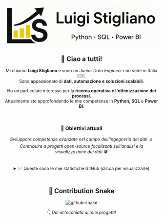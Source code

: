 ![Header Banner](assets/github-header.jpg)

<div align="center">

## 👋 Ciao a tutti!

Mi chiamo **Luigi Stigliano** e sono un _Junior Data Engineer_ con sede in Italia 🇮🇹.  
Sono appassionato di **dati, automazione e soluzioni scalabili**.

Ho un particolare interesse per la **ricerca operativa e l'ottimizzazione dei processi**.  
Attualmente sto approfondendo le mie competenze in **Python, SQL** e **Power BI**.

<br>

### 🎯 Obiettivi attuali

_Sviluppare competenze avanzate nel campo dell'ingegneria dei dati_ 📊  
_Contribuire a progetti open-source focalizzati sull'analisi e la visualizzazione dei dati_ 🛠️  

<br>

<details>
<summary>📈 Queste sono le mie statistiche GitHub (clicca per visualizzarle)</summary><br>

[![Luigi's GitHub stats](https://github-readme-stats.vercel.app/api?username=luigistigliano&show_icons=true&theme=vue-dark&bg_color=1A1A1A&title_color=F2C94C&text_color=FFFFFF&icon_color=F2C94C&border_color=333333)](https://github.com/anuraghazra/github-readme-stats)

[![Top Lang](https://github-readme-stats.vercel.app/api/top-langs/?username=luigistigliano&layout=compact&theme=vue-dark&bg_color=1A1A1A&title_color=F2C94C&text_color=FFFFFF&border_color=333333&langs_count=6)](https://github.com/anuraghazra/github-readme-stats)

</details>

<br>

## 🐍 Contribution Snake

<picture>
  <source media="(prefers-color-scheme: dark)" srcset="https://raw.githubusercontent.com/LuigiStigliano/LuigiStigliano/output/github-contribution-grid-snake-dark.svg">
  <source media="(prefers-color-scheme: light)" srcset="https://raw.githubusercontent.com/LuigiStigliano/LuigiStigliano/output/github-contribution-grid-snake.svg">
  <img alt="github-snake" src="https://raw.githubusercontent.com/LuigiStigliano/LuigiStigliano/output/github-contribution-grid-snake.svg">
</picture>

<br>

👇 _Dai un'occhiata ai miei progetti!_

</div>
